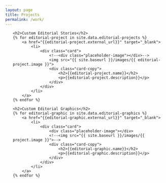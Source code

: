 ```yaml
---
layout: page
title: Projects
permalink: /work/
---
```


<ul class="portfolio-list">

	<h2>Custom Editorial Stories</h2>
	{% for editorial-project in site.data.editorial-projects %}
		<a href="{{editorial-project.external_url}}" target="_blank">
		  	<li>
		  		<div class="card">
		  			<!--<div class="placeholder-image"></div>-->
					<img src="{{ site.baseurl }}/images/{{ editorial-project.image }}">
					<div class="card-copy">
						<h2>{{editorial-project.name}}</h2>
						<p>{{editorial-project.description}}</p>
					</div>
				</div>
		  	</li>
	  	</a>
	{% endfor %}

	<h2>Custom Editorial Graphics</h2>
	{% for editorial-graphic in site.data.editorial-graphics %}
		<a href="{{editorial-graphic.external_url}}" target="_blank">
		  	<li>
		  		<div class="card">
		  			<div class="placeholder-image"></div>
					<!--<img src="{{ site.baseurl }}/images/{{ project.image }}">-->
					<div class="card-copy">
						<h2>{{editorial-graphic.name}}</h2>
						<p>{{editorial-graphic.description}}</p>
					</div>
				</div>
		  	</li>
	  	</a>
	{% endfor %}

</ul>
